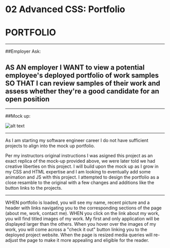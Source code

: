 # 02 Advanced CSS: Portfolio
# PORTFOLIO
----------------------------------------------------------------------
##Employer Ask:

AS AN employer
I WANT to view a potential employee's deployed portfolio of work samples
SO THAT I can review samples of their work and assess whether they're a good candidate for an open position
----------------------------------------------------------------------
----------------------------------------------------------------------
##Mock up:

![alt text](./assets/images/02-advanced-css-homework-demo-1.gif)

----------------------------------------------------------------------
As I am starting my software engineer career I do not have sufficient projects to align into the mock up portfolio.

Per my instructors original instructions I was asigned this project as an exact replica of the mock-up provided above, we were later told we had creative liberties on this project. I will build upon the mock up as I grow in my CSS and HTML expertise and I am looking to eventually add some animation and JS with this project. I attempted to design the portfolio as a close resamble to the original with a few changes and additions like the button links to the projects.

-----------------------------------------------------------------------
WHEN portfolio is loaded, you will see my name, recent picture and a header with links navigating you to the corresponding sections of the page (about me, work, contact me).
WHEN you click on the link about my work, you will find titled images of my work. My first and only application will be displayed larger than the others.
When you hover over the images of my work, you will come across a "check it out" button linking you to the deployed project website.
When the page is resized media queries will re-adjust the page to make it more appealing and eligible for the reader.

